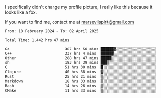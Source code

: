 I specifically didn't change my profile picture, I really like this because it looks like a fox.

If you want to find me, contact me at marsevilspirit@gmail.com

<!--START_SECTION:waka-->

```txt
From: 18 February 2024 - To: 02 April 2025

Total Time: 1,442 hrs 47 mins

Go                         387 hrs 50 mins ██████▓░░░░░░░░░░░░░░░░░░   26.88 %
C++                        337 hrs 4 mins  ██████░░░░░░░░░░░░░░░░░░░   23.36 %
Other                      288 hrs 47 mins █████░░░░░░░░░░░░░░░░░░░░   20.02 %
sh                         183 hrs 39 mins ███▒░░░░░░░░░░░░░░░░░░░░░   12.73 %
C                          51 hrs 30 mins  █░░░░░░░░░░░░░░░░░░░░░░░░   03.57 %
Clojure                    40 hrs 38 mins  ▓░░░░░░░░░░░░░░░░░░░░░░░░   02.82 %
Rust                       25 hrs 21 mins  ▒░░░░░░░░░░░░░░░░░░░░░░░░   01.76 %
Markdown                   18 hrs 33 mins  ▒░░░░░░░░░░░░░░░░░░░░░░░░   01.29 %
Bash                       14 hrs 26 mins  ▒░░░░░░░░░░░░░░░░░░░░░░░░   01.00 %
CMake                      11 hrs 33 mins  ▒░░░░░░░░░░░░░░░░░░░░░░░░   00.80 %
```

<!--END_SECTION:waka-->
